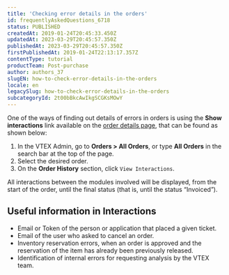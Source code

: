 ```yaml
---
title: 'Checking error details in the orders'
id: frequentlyAskedQuestions_6718
status: PUBLISHED
createdAt: 2019-01-24T20:45:33.450Z
updatedAt: 2023-03-29T20:45:57.350Z
publishedAt: 2023-03-29T20:45:57.350Z
firstPublishedAt: 2019-01-24T22:13:17.357Z
contentType: tutorial
productTeam: Post-purchase
author: authors_37
slugEN: how-to-check-error-details-in-the-orders
locale: en
legacySlug: how-to-check-error-details-in-the-orders
subcategoryId: 2t00bBkcAwIkgSCGKsMOwY
---
```


One of the ways of finding out details of errors in orders is using the **Show interactions** link available on the [order details page](/en/tutorial/pagina-de-detalhes-do-pedido--2Y75n54Cc9VizrlG1N6ZNl), that can be found as shown below:

1. In the VTEX Admin, go to **Orders > All Orders**, or type **All Orders** in the search bar at the top of the page.
2. Select the desired order.
3. On the **Order History** section, click `View Interactions`.

All interactions between the modules involved will be displayed, from the start of the order, until the final status (that is, until the status “Invoiced”).

## Useful information in Interactions

- Email or Token of the person or application that placed a given ticket.
- Email of the user who asked to cancel an order.
- Inventory reservation errors, when an order is approved and the reservation of the item has already been previously released.
- Identification of internal errors for requesting analysis by the VTEX team.
